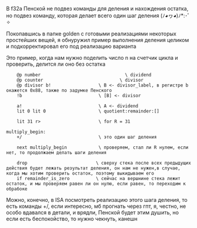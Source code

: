 В f32a Пенской не подвез команды для деления и нахождения остатка, но подвез команду, которая делает всего один шаг деления (ﾉ◕ヮ◕)ﾉ*:･ﾟ✧

Покопавшись в папке golden с готовыми реализациями некоторых простейших вещей, я обнуружил пример выполнения деления целиком и подкорректировал его под реализацию варианта

Это пример, когда нам нужно поделить число n на счетчик цикла и проверить, делится ли оно без остатка

```
    @p number					             \ dividend
    @p counter					           \ divisor
    @p divisor b!                  \ B <- divisor_label, в регистре b окажется 0x88, также по задумке Пенского
    !b                             \ [B] <- divisor

    a!                             \ A <- dividend
    lit 0 lit 0                    \ quotient:remainder:[]

    lit 31 r>                      \ for R = 31

multiply_begin:
    +/                             \ это один шаг деления
                                   
    next multiply_begin            \ проверяем, стал ли R нулем, если нет, то продолжаем делать шаги деления

    drop                          \ сверху стека после всех предыдущих действия будет лежать результат деления, он нам не нужен,в случае, когда мы хотим проверить остаток, поэтому выкидываем его
    if remainder_is_zero          \ сейчас на вершнине стека лежит остаток, и мы проверяем равен ли он нулю, если равен, то переходим к обрабоке
```

Можно, конечно, в ISA посмотреть реализацию этого шага деления, то есть команды +/, если интересно, мб прогнать через гпт, я, честно, не особо вдавался в детали, и врядли, Пенской будет этим душить, но если есть беспокойство, то нужно чекнуть, канешн

